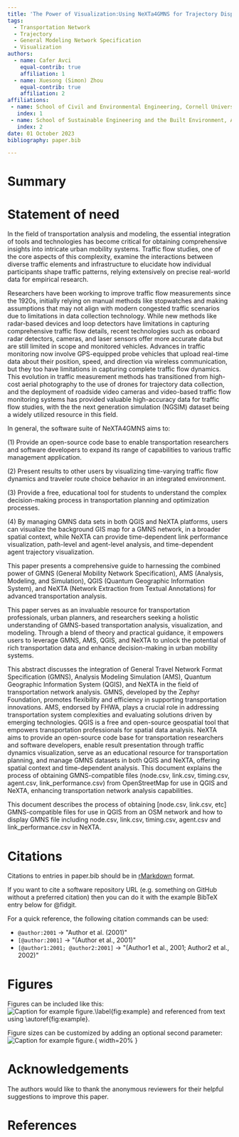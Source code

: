```yaml
---
title: 'The Power of Visualization:Using NeXTa4GMNS for Trajectory Display'
tags:
  - Transportation Network
  - Trajectory
  - General Modeling Network Specification
  - Visualization
authors:
  - name: Cafer Avci
    equal-contrib: true
    affiliation: 1
  - name: Xuesong (Simon) Zhou
    equal-contrib: true
    affiliation: 2
affiliations:
 - name: School of Civil and Environmental Engineering, Cornell University, Ithaca, NY, 14853, USA
   index: 1
 - name: School of Sustainable Engineering and the Built Environment, Arizona State University, Tempe, AZ, 85281, USA
   index: 2
date: 01 October 2023
bibliography: paper.bib

---
```


# Summary

# Statement of need


In the field of transportation analysis and modeling, the essential integration of tools and technologies has become critical for obtaining comprehensive insights into intricate urban mobility systems. Traffic flow studies, one of the core aspects of this complexity, examine the interactions between diverse traffic elements and infrastructure to elucidate how individual participants shape traffic patterns, relying extensively on precise real-world data for empirical research.

Researchers have been working to improve traffic flow measurements since the 1920s, initially relying on manual methods like stopwatches and making assumptions that may not align with modern congested traffic scenarios due to limitations in data collection technology. While new methods like radar-based devices and loop detectors have limitations in capturing comprehensive traffic flow details, recent technologies such as onboard radar detectors, cameras, and laser sensors offer more accurate data but are still limited in scope and monitored vehicles. Advances in traffic monitoring now involve GPS-equipped probe vehicles that upload real-time data about their position, speed, and direction via wireless communication, but they too have limitations in capturing complete traffic flow dynamics. This evolution in traffic measurement methods has transitioned from high-cost aerial photography to the use of drones for trajectory data collection, and the deployment of roadside video cameras and video-based traffic flow monitoring systems has provided valuable high-accuracy data for traffic flow studies, with the the next generation simulation (NGSIM) dataset being a widely utilized resource in this field.





In general, the software suite of NeXTA4GMNS aims to:

(1) Provide an open-source code base to enable transportation researchers and software developers to expand its range of capabilities to various traffic management application.

(2) Present results to other users by visualizing time-varying traffic flow dynamics and traveler route choice behavior in an integrated environment.

(3) Provide a free, educational tool for students to understand the complex decision-making process in transportation planning and optimization processes.

(4) By managing GMNS data sets in both QGIS and NeXTA platforms, users can visualize the background GIS map for a GMNS network, in a broader spatial context, while NeXTA can provide time-dependent link performance visualization, path-level and agent-level analysis, and time-dependent agent trajectory visualization.



This paper presents a comprehensive guide to harnessing the combined power of GMNS (General Mobility Network Specification), AMS (Analysis, Modeling, and Simulation), QGIS (Quantum Geographic Information System), and NeXTA (Network Extraction from Textual Annotations) for advanced transportation analysis.


This paper serves as an invaluable resource for transportation professionals, urban planners, and researchers seeking a holistic understanding of GMNS-based transportation analysis, visualization, and modeling. Through a blend of theory and practical guidance, it empowers users to leverage GMNS, AMS, QGIS, and NeXTA to unlock the potential of rich transportation data and enhance decision-making in urban mobility systems.

This abstract discusses the integration of General Travel Network Format Specification (GMNS), Analysis Modeling Simulation (AMS), Quantum Geographic Information System (QGIS), and NeXTA in the field of transportation network analysis. GMNS, developed by the Zephyr Foundation, promotes flexibility and efficiency in supporting transportation innovations. AMS, endorsed by FHWA, plays a crucial role in addressing transportation system complexities and evaluating solutions driven by emerging technologies. QGIS is a free and open-source geospatial tool that empowers transportation professionals for spatial data analysis. NeXTA aims to provide an open-source code base for transportation researchers and software developers, enable result presentation through traffic dynamics visualization, serve as an educational resource for transportation planning, and manage GMNS datasets in both QGIS and NeXTA, offering spatial context and time-dependent analysis. This document explains the process of obtaining GMNS-compatible files (node.csv, link.csv, timing.csv, agent.csv, link_performance.csv) from OpenStreetMap for use in QGIS and NeXTA, enhancing transportation network analysis capabilities.




This document describes the process of obtaining [node.csv, link.csv, etc] GMNS-compatible files for use in QGIS from an OSM network and how to display GMNS file including node.csv, link.csv, timing.csv, agent.csv and link_performance.csv in NeXTA.




# Citations

Citations to entries in paper.bib should be in
[rMarkdown](http://rmarkdown.rstudio.com/authoring_bibliographies_and_citations.html)
format.

If you want to cite a software repository URL (e.g. something on GitHub without a preferred
citation) then you can do it with the example BibTeX entry below for @fidgit.

For a quick reference, the following citation commands can be used:
- `@author:2001`  ->  "Author et al. (2001)"
- `[@author:2001]` -> "(Author et al., 2001)"
- `[@author1:2001; @author2:2001]` -> "(Author1 et al., 2001; Author2 et al., 2002)"

# Figures

Figures can be included like this:
![Caption for example figure.\label{fig:example}](figure.png)
and referenced from text using \autoref{fig:example}.

Figure sizes can be customized by adding an optional second parameter:
![Caption for example figure.](figure.png){ width=20% }

# Acknowledgements

The authors would like to thank the anonymous reviewers for their helpful suggestions to improve this paper.

# References


